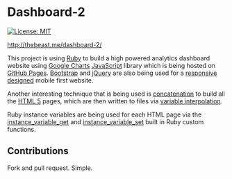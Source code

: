 # Dashboard-2

[![License: MIT](https://img.shields.io/badge/License-MIT-brightgreen.svg)](https://github.com/jbampton/dashboard-2/blob/gh-pages/LICENSE)

http://thebeast.me/dashboard-2/

This project is using [Ruby](https://www.ruby-lang.org/en/) to build a high powered analytics dashboard website using [Google Charts](https://developers.google.com/chart/) [JavaScript](https://developer.mozilla.org/en-US/docs/Web/JavaScript) library which is being hosted on [GitHub Pages](https://pages.github.com/).  [Bootstrap](http://getbootstrap.com/) and [jQuery](https://jquery.com/) are also being used for a [responsive designed](https://responsivedesign.is/) mobile first website.

Another interesting technique that is being used is [concatenation](https://en.wikipedia.org/wiki/Concatenation) to build all the [HTML 5](https://developer.mozilla.org/en-US/docs/Web/HTML) pages, which are then written to files via [variable interpolation](http://batsov.com/articles/2014/08/13/the-elements-of-style-in-ruby-number-14-variable-interpolation/).

Ruby instance variables are being used for each HTML page via the [instance_variable_get](http://apidock.com/ruby/Object/instance_variable_get) and [instance_variable_set](http://apidock.com/ruby/Object/instance_variable_set) built in Ruby custom functions.  


## Contributions

Fork and pull request. Simple.
